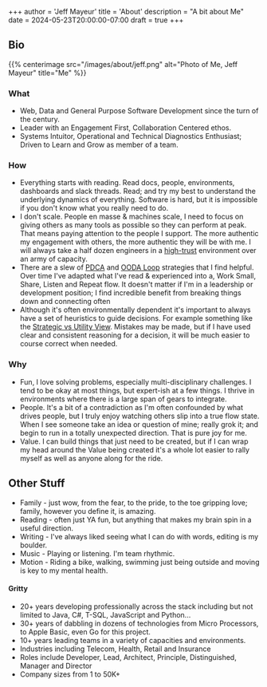 +++
author = 'Jeff Mayeur'
title = 'About'
description = "A bit about Me"
date = 2024-05-23T20:00:00-07:00
draft = true
+++

## Bio
{{% centerimage src="/images/about/jeff.png" alt="Photo of Me, Jeff Mayeur" title="Me" %}}

### What
- Web, Data and General Purpose Software Development since the turn of the century.
- Leader with an Engagement First, Collaboration Centered ethos.
- Systems Intuitor, Operational and Technical Diagnostics Enthusiast; Driven to Learn and Grow as member of a team.

### How
- Everything starts with reading. Read docs, people, environments, dashboards and slack threads. Read; and try my best to understand the underlying dynamics of everything. Software is hard, but it is impossible if you don't know what you really need to do.
- I don't scale. People en masse & machines scale, I need to focus on giving others as many tools as possible so they can perform at peak. That means paying attention to the people I support. The more authentic my engagement with others, the more authentic they will be with me. I will always take a half dozen engineers in a [high-trust](https://hbr.org/2017/01/the-neuroscience-of-trust) environment over an army of capacity.
- There are a slew of [PDCA](https://en.wikipedia.org/wiki/PDCA) and [OODA Loop](https://en.wikipedia.org/wiki/OODA_loop) strategies that I find helpful. Over time I've adapted what I've read & experienced into a, Work Small, Share, Listen and Repeat flow. It doesn't matter if I'm in a leadership or development position; I find incredible benefit from breaking things down and connecting often
- Although it's often environmentally dependent it's important to always have a set of heuristics to guide decisions. For example something like the [Strategic vs Utility View](https://www.martinfowler.com/bliki/UtilityVsStrategicDichotomy.html). Mistakes may be made, but if I have used clear and consistent reasoning for a decision, it will be much easier to course correct when needed.

### Why
- Fun, I love solving problems, especially multi-disciplinary challenges. I tend to be okay at most things, but expert-ish at a few things. I thrive in environments where there is a large span of gears to integrate.
- People. It's a bit of a contradiction as I'm often confounded by what drives people, but I truly enjoy watching others slip into a true flow state. When I see someone take an idea or question of mine; really grok it; and begin to run in a totally unexpected direction. That is pure joy for me.
- Value. I can build things that just need to be created, but if I can wrap my head around the Value being created it's a whole lot easier to rally myself as well as anyone along for the ride.

## Other Stuff
- Family - just wow, from the fear, to the pride, to the toe gripping love; family, however you define it, is amazing.
- Reading - often just YA fun, but anything that makes my brain spin in a useful direction.
- Writing - I've always liked seeing what I can do with words, editing is my boulder.
- Music - Playing or listening. I'm team rhythmic.
- Motion - Riding a bike, walking, swimming just being outside and moving is key to my mental health. 

#### Gritty
- 20+ years developing professionally across the stack including but not limited to Java, C#, T-SQL, JavaScript and Python...
- 30+ years of dabbling in dozens of technologies from Micro Processors, to Apple Basic, even Go for this project. 
- 10+ years leading teams in a variety of capacities and environments.
- Industries including Telecom, Health, Retail and Insurance
- Roles include Developer, Lead, Architect, Principle, Distinguished, Manager and Director
- Company sizes from 1 to 50K+
